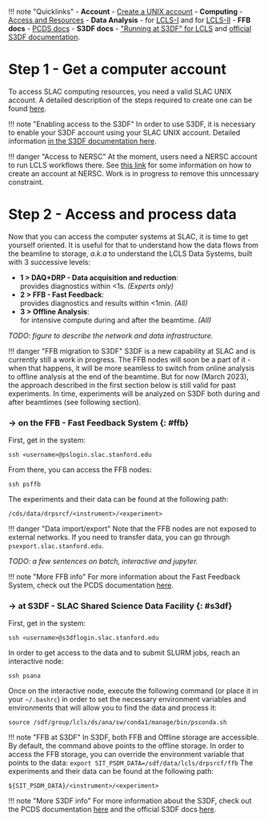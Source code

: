 
!!! note "Quicklinks"
    - **Account** - [Create a UNIX account][6]
    - **Computing** - [Access and Resources][1]
    - **Data Analysis** - for [LCLS-I][2] and for [LCLS-II][3]
    - **FFB docs** - [PCDS docs][8]
    - **S3DF docs** - ["Running at S3DF" for LCLS][4] and [official S3DF documentation][5].


# Step 1 - Get a computer account

To access SLAC computing resources, you need a valid SLAC UNIX account. A detailed description of the steps required to create one can be found [here][6].

!!! note "Enabling access to the S3DF"
    In order to use S3DF, it is necessary to enable your S3DF account using your SLAC UNIX account. Detailed information [in the S3DF documentation here][7].

!!! danger "Access to NERSC"
    At the moment, users need a NERSC account to run LCLS workflows there. See [this link][9] for some information on how to create an account at NERSC. Work is in progress to remove this unncessary constraint.

# Step 2 - Access and process data
Now that you can access the computer systems at SLAC, it is time to get yourself oriented. 
It is useful for that to understand how the data flows from the beamline to storage, *a.k.a* to understand the LCLS Data Systems, built with 3 successive levels:

- **1 &#x3e;  DAQ+DRP - Data acquisition and reduction**:<br>
provides diagnostics within <1s. *(Experts only)*
- **2 &#x3e;  FFB - Fast Feedback**:<br> 
provides diagnostics and results within <1min. *(All)*
- **3 &#x3e;  Offline Analysis**:<br> 
for intensive compute during and after the beamtime. *(All)*

*TODO: figure to describe the network and data infrastructure.*

!!! danger "FFB migration to S3DF"
    S3DF is a new capability at SLAC and is currently still a work in progress. 
    The FFB nodes will soon be a part of it - when that happens, it will be more seamless to switch from online analysis to offline analysis at the end of the beamtime. 
    But for now (March 2023), the approach described in the first section below is still valid for past experiments.
    In time, experiments will be analyzed on S3DF both during and after beamtimes (see following section).

### &#x2192; on the FFB - Fast Feedback System {: #ffb}

First, get in the system:
```
ssh <username>@pslogin.slac.stanford.edu
```
From there, you can access the FFB nodes:
```
ssh psffb
```
The experiments and their data can be found at the following path:
```
/cds/data/drpsrcf/<instrument>/<experiment>
```
!!! danger "Data import/export"
    Note that the FFB nodes are not exposed to external networks. If you need to transfer data, you can go through `psexport.slac.stanford.edu`.

*TODO: a few sentences on batch, interactive and jupyter.*


!!! note "More FFB info"
    For more information about the Fast Feedback System, check out the PCDS documentation [here][8].


### &#x2192; at S3DF - SLAC Shared Science Data Facility {: #s3df}

First, get in the system:
```
ssh <username>@s3dflogin.slac.stanford.edu
```
In order to get access to the data and to submit SLURM jobs, reach an interactive node:
```
ssh psana
```
Once on the interactive node, execute the following command (or place it in your `~/.bashrc`) in order to set the necessary environment variables and environments that will allow you to find the data and process it:
``` 
source /sdf/group/lcls/ds/ana/sw/conda1/manage/bin/psconda.sh
```
!!! note "FFB at S3DF"
    In S3DF, both FFB and Offline storage are accessible. By default, the command above points to the offline storage. In order to access the FFB storage, you can override the environment variable that points to the data:
    ```
    export SIT_PSDM_DATA=/sdf/data/lcls/drpsrcf/ffb
    ```
The experiments and their data can be found at the following path:
```
${SIT_PSDM_DATA}/<instrument>/<experiment>
``` 

!!! note "More S3DF info"
    For more information about the S3DF, check out the PCDS documentation [here][4] and the official S3DF docs [here][5].


[1]: https://confluence.slac.stanford.edu/pages/viewpage.action?pageId=92183280
[2]: https://confluence.slac.stanford.edu/display/PSDM/LCLS+Data+Analysis
[3]: https://confluence.slac.stanford.edu/display/LCLSIIData/LCLS-II+Data+Acquisition+and+Analysis
[4]: https://confluence.slac.stanford.edu/display/PCDS/Running+at+S3DF
[5]: https://s3df.slac.stanford.edu/public/doc/#/
[6]: https://confluence.slac.stanford.edu/display/PCDS/Accounts
[7]: https://s3df.slac.stanford.edu/public/doc/#/accounts-and-access
[8]: https://confluence.slac.stanford.edu/display/PCDS/Fast+Feedback+System
[9]: https://docs.nersc.gov/accounts/